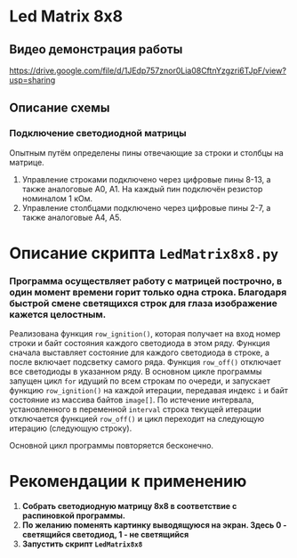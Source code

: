 # Led Matrix 8x8

## Видео демонстрация работы
https://drive.google.com/file/d/1JEdp757znor0Lia08CftnYzgzri6TJpF/view?usp=sharing

## Описание схемы
### Подключение светодиодной матрицы
Опытным путём определены пины отвечающие за строки и столбцы на матрице. 
1. Управление строками подключено через цифровые пины 8-13, а также
аналоговые A0, A1. На каждый пин подключён резистор номиналом 1 кОм.
2. Управление столбцами подключено через цифровые пины 2-7, а также аналоговые A4, A5.

# Описание скрипта `LedMatrix8x8.py`
### Программа осуществляет работу с матрицей построчно, в один момент времени горит только одна строка. Благодаря быстрой смене светящихся строк для глаза изображение кажется целостным.
Реализована функция `row_ignition()`, которая получает на вход номер строки и байт состояния каждого светодиода в этом ряду.
Функция сначала выставляет состояние для каждого светодиода в строке, а после включает подсветку самого ряда.
Функция `row_off()` отключает все светодиоды в указанном ряду.
В основном цикле программы запущен цикл `for` идущий по всем строкам по очереди, и запускает функцию `row_ignition()` на каждой итерации,
передавая индекс `i` и байт состояние из массива байтов `image[]`. 
По истечение интервала, установленного в переменной `interval` строка текущей итерации отключается функцией `row_off()` и цикл переходит
на следующую итерацию (следующую строку).

Основной цикл программы повторяется бесконечно.

# Рекомендации к применению
1. **Собрать светодиодную матрицу 8х8 в соответствие с распиновкой программы.**
2. **По желанию поменять картинку выводящуюся на экран. Здесь 0 - светящийся светодиод, 1 - не светящийся**
3. **Запустить скрипт `LedMatrix8x8`**
